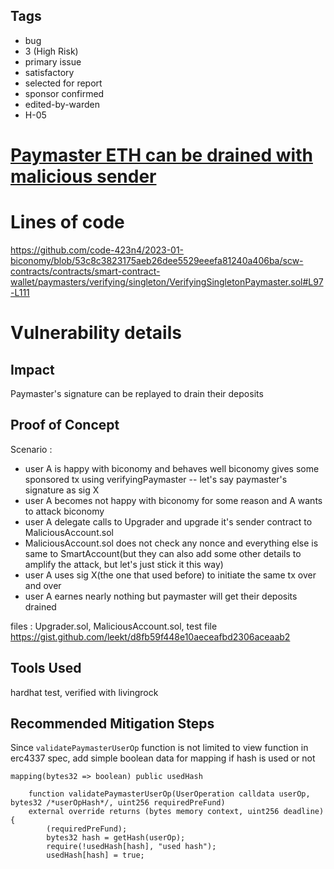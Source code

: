 ## Tags

- bug
- 3 (High Risk)
- primary issue
- satisfactory
- selected for report
- sponsor confirmed
- edited-by-warden
- H-05

# [Paymaster ETH can be drained with malicious sender](https://github.com/code-423n4/2023-01-biconomy-findings/issues/151) 

# Lines of code

https://github.com/code-423n4/2023-01-biconomy/blob/53c8c3823175aeb26dee5529eeefa81240a406ba/scw-contracts/contracts/smart-contract-wallet/paymasters/verifying/singleton/VerifyingSingletonPaymaster.sol#L97-L111


# Vulnerability details

## Impact
Paymaster's signature can be replayed to drain their deposits

## Proof of Concept

Scenario : 
- user A is happy with biconomy and behaves well biconomy gives some sponsored tx using verifyingPaymaster -- let's say paymaster's signature as sig X
- user A becomes not happy with biconomy for some reason and A wants to attack biconomy
- user A delegate calls to Upgrader and upgrade it's sender contract to MaliciousAccount.sol
- MaliciousAccount.sol does not check any nonce and everything else is same to SmartAccount(but they can also add some other details to amplify the attack, but let's just stick it this way)
- user A uses sig X(the one that used before) to initiate the same tx over and over
- user A earnes nearly nothing but paymaster will get their deposits drained


files : Upgrader.sol, MaliciousAccount.sol, test file
https://gist.github.com/leekt/d8fb59f448e10aeceafbd2306aceaab2


## Tools Used
hardhat test, verified with livingrock

## Recommended Mitigation Steps
Since `validatePaymasterUserOp` function is not limited to view function in erc4337 spec, add simple boolean data for mapping if hash is used or not 

```
mapping(bytes32 => boolean) public usedHash

    function validatePaymasterUserOp(UserOperation calldata userOp, bytes32 /*userOpHash*/, uint256 requiredPreFund)
    external override returns (bytes memory context, uint256 deadline) {
        (requiredPreFund);
        bytes32 hash = getHash(userOp);
        require(!usedHash[hash], "used hash");
        usedHash[hash] = true;
```